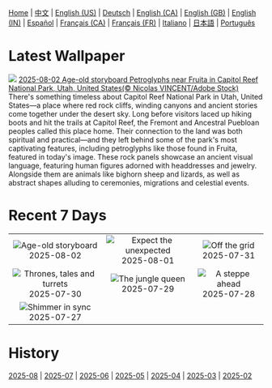 [Home](../README.md) | [中文](zh-CN.md) | [English (US)](en-US.md) | [Deutsch](de-DE.md) | [English (CA)](en-CA.md) | [English (GB)](en-GB.md) | [English (IN)](en-IN.md) | [Español](es-ES.md) | [Français (CA)](fr-CA.md) | [Français (FR)](fr-FR.md) | [Italiano](it-IT.md) | [日本語](ja-JP.md) | [Português](pt-BR.md)

# Latest Wallpaper
![](https://www.bing.com/th?id=OHR.FruitaPetroglyphs_EN-IN8959176933_UHD.jpg)
[2025-08-02 Age-old storyboard Petroglyphs near Fruita in Capitol Reef National Park, Utah, United States(© Nicolas VINCENT/Adobe Stock)](https://www.bing.com/th?id=OHR.FruitaPetroglyphs_EN-IN8959176933_UHD.jpg)
There's something timeless about Capitol Reef National Park in Utah, United States—a place where red rock cliffs, winding canyons and ancient stories come together under the desert sky. Long before visitors laced up hiking boots and hit the trails at Capitol Reef, the Fremont and Ancestral Puebloan peoples called this place home. Their connection to the land was both spiritual and practical—and they left behind some of the park's most captivating features, including petroglyphs like those found in Fruita, featured in today's image. These rock panels showcase an ancient visual language, featuring human figures adorned with headdresses and jewelry. Alongside them are animals like bighorn sheep and lizards, as well as abstract shapes alluding to ceremonies, migrations and celestial events.

# Recent 7 Days
|  |  |  |
|:---:|:---:|:---:|
| ![](https://www.bing.com/th?id=OHR.FruitaPetroglyphs_EN-IN8959176933_400x240.jpg "Age-old storyboard") 2025-08-02 | ![](https://www.bing.com/th?id=OHR.EdinburghFringe_EN-IN8762749558_400x240.jpg "Expect the unexpected") 2025-08-01 | ![](https://www.bing.com/th?id=OHR.NaPaliKauai_EN-IN8581936308_400x240.jpg "Off the grid") 2025-07-31 |
| ![](https://www.bing.com/th?id=OHR.AgraFortInside_EN-IN8393128269_400x240.jpg "Thrones, tales and turrets") 2025-07-30 | ![](https://www.bing.com/th?id=OHR.TigerDay_EN-IN7892479996_400x240.jpg "The jungle queen") 2025-07-29 | ![](https://www.bing.com/th?id=OHR.MongoliaYurts_EN-IN7630812242_400x240.jpg "A steppe ahead") 2025-07-28 |
| ![](https://www.bing.com/th?id=OHR.BlackfinBarracuda_EN-IN7426359144_400x240.jpg "Shimmer in sync") 2025-07-27 |  |  |

# History
[2025-08](../archives/wallpaper/en-IN/w_2025_08.md) | [2025-07](../archives/wallpaper/en-IN/w_2025_07.md) | [2025-06](../archives/wallpaper/en-IN/w_2025_06.md) | [2025-05](../archives/wallpaper/en-IN/w_2025_05.md) | [2025-04](../archives/wallpaper/en-IN/w_2025_04.md) | [2025-03](../archives/wallpaper/en-IN/w_2025_03.md) | [2025-02](../archives/wallpaper/en-IN/w_2025_02.md)
